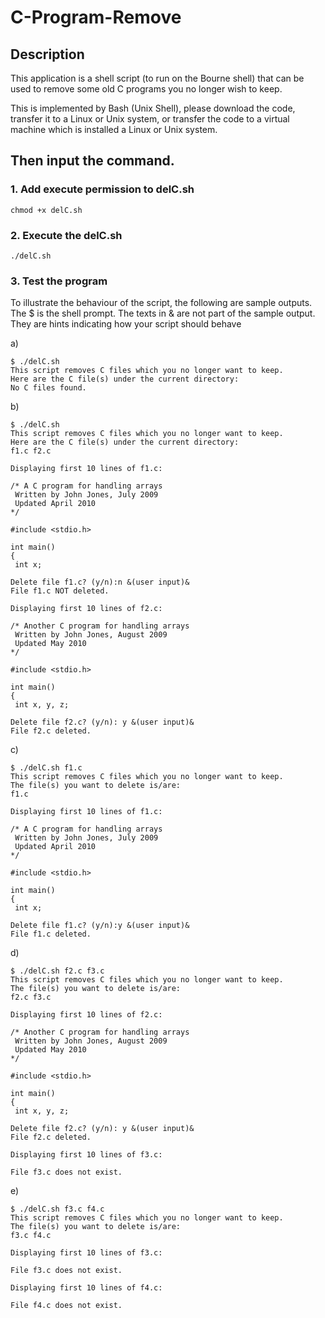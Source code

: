 # C-Program-Remove

## Description
This application is a shell script (to run on the Bourne shell) that can be used to remove some old C programs you no longer wish to keep.

This is implemented by Bash (Unix Shell), please download the code, transfer it to a Linux or Unix system, or transfer the code to a virtual machine which is installed a Linux or Unix system.

## Then input the command.

### 1. Add execute permission to delC.sh

`chmod +x delC.sh`

### 2. Execute the delC.sh

`./delC.sh`

### 3. Test the program

To illustrate the behaviour of the script, the following are sample outputs. The $ is the shell prompt. The texts in & are not part of the sample output. They are hints indicating how your script should behave

a)

    $ ./delC.sh
    This script removes C files which you no longer want to keep.
    Here are the C file(s) under the current directory:
    No C files found.
b)
 
    $ ./delC.sh
    This script removes C files which you no longer want to keep.
    Here are the C file(s) under the current directory:
    f1.c f2.c

    Displaying first 10 lines of f1.c:

    /* A C program for handling arrays
     Written by John Jones, July 2009
     Updated April 2010
    */

    #include <stdio.h>

    int main()
    {
     int x;

    Delete file f1.c? (y/n):n &(user input)&
    File f1.c NOT deleted.

    Displaying first 10 lines of f2.c:

    /* Another C program for handling arrays
     Written by John Jones, August 2009
     Updated May 2010
    */

    #include <stdio.h>

    int main()
    {
     int x, y, z;

    Delete file f2.c? (y/n): y &(user input)&
    File f2.c deleted.
c)

    $ ./delC.sh f1.c
    This script removes C files which you no longer want to keep.
    The file(s) you want to delete is/are:
    f1.c

    Displaying first 10 lines of f1.c:

    /* A C program for handling arrays
     Written by John Jones, July 2009
     Updated April 2010
    */

    #include <stdio.h>

    int main()
    {
     int x;

    Delete file f1.c? (y/n):y &(user input)&
    File f1.c deleted.
d)

    $ ./delC.sh f2.c f3.c
    This script removes C files which you no longer want to keep.
    The file(s) you want to delete is/are: 
    f2.c f3.c

    Displaying first 10 lines of f2.c:

    /* Another C program for handling arrays
     Written by John Jones, August 2009
     Updated May 2010
    */

    #include <stdio.h>

    int main()
    {
     int x, y, z;

    Delete file f2.c? (y/n): y &(user input)&
    File f2.c deleted.

    Displaying first 10 lines of f3.c:

    File f3.c does not exist.
e)

    $ ./delC.sh f3.c f4.c
    This script removes C files which you no longer want to keep.
    The file(s) you want to delete is/are: 
    f3.c f4.c

    Displaying first 10 lines of f3.c:

    File f3.c does not exist.

    Displaying first 10 lines of f4.c:

    File f4.c does not exist.
